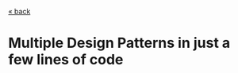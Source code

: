 [« back](../README.md#do-you-need-to-know-how-to-implement-design-patterns)
# Multiple Design Patterns in just a few lines of code